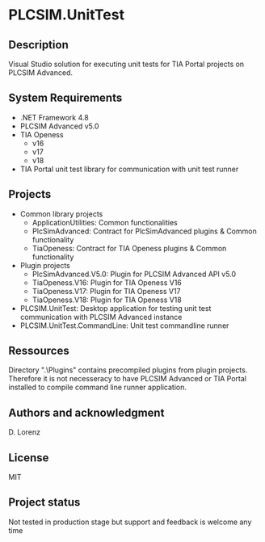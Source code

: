 # PLCSIM.UnitTest

## Description

Visual Studio solution for executing unit tests for TIA Portal projects on PLCSIM Advanced.

## System Requirements

- .NET Framework 4.8
- PLCSIM Advanced v5.0
- TIA Openess
    - v16
    - v17
    - v18
- TIA Portal unit test library for communication with unit test runner

## Projects

- Common library projects
    - ApplicationUtilities: Common functionalities
    - PlcSimAdvanced: Contract for PlcSimAdvanced plugins & Common functionality
    - TiaOpeness: Contract for TIA Openess plugins & Common functionality
- Plugin projects
    - PlcSimAdvanced.V5.0: Plugin for PLCSIM Advanced API v5.0
    - TiaOpeness.V16: Plugin for TIA Openess V16
    - TiaOpeness.V17: Plugin for TIA Openess V17
    - TiaOpeness.V18: Plugin for TIA Openess V18
- PLCSIM.UnitTest: Desktop application for testing unit test communication with PLCSIM Advanced instance
- PLCSIM.UnitTest.CommandLine: Unit test commandline runner

## Ressources

Directory ".\Plugins\" contains precompiled plugins from plugin projects. Therefore it is not necesseracy to have PLCSIM Advanced or TIA Portal installed to compile command line runner application.

## Authors and acknowledgment

D. Lorenz

## License

MIT

## Project status

Not tested in production stage but support and feedback is welcome any time
